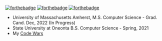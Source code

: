 [![forthebadge](https://forthebadge.com/images/badges/open-source.svg)](https://forthebadge.com)
[![forthebadge](https://forthebadge.com/images/badges/uses-brains.svg)](https://forthebadge.com)
[![forthebadge](https://forthebadge.com/images/badges/designed-in-etch-a-sketch.svg)](https://forthebadge.com)
* University of Massachusetts Amherst, M.S. Computer Science - Grad. Cand. Dec, 2022 (In Progress)
* State University at Oneonta B.S. Computer Science - Spring, 2021
* My <a href="https://www.codewars.com/users/hubertben">Code Wars</a>
